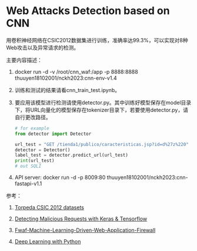 # Web Attacks Detection based on CNN

用卷积神经网络在CSIC2012数据集进行训练，准确率达99.3%，可以实现对8种Web攻击以及异常请求的检测。

主要内容描述：

1. docker run -d -v /root/cnn_waf:/app -p 8888:8888 thuuyen18102001/nckh2023:cnn-env-v1.4

2. 训练和测试的结果请看cnn_train_test.ipynb。

3. 要应用该模型进行检测请使用detector.py。其中训练好模型保存在model目录下，将URL向量化的模型保存在tokenizer目录下，若要使用detector.py，请自行更改路径。

   ```python
   # for example
   from detector import Detector
   
   url_test = "GET /tienda1/publico/caracteristicas.jsp?id=d%27z%220"
   detector = Detector()
   label_test = detector.predict_url(url_test)
   print(url_test)
   # out SQLI
   ```

4. API server: docker run -d -p 8009:80 thuuyen18102001/nckh2023:cnn-fastapi-v1.1

参考：

1. [Torpeda CSIC 2012 datasets](<http://www.tic.itefi.csic.es/torpeda/datasets.html>)

2. [Detecting Malicious Requests with Keras & Tensorflow](<https://medium.com/slalom-engineering/detecting-malicious-requests-with-keras-tensorflow-5d5db06b4f28>)
3. [Fwaf-Machine-Learning-Driven-Web-Application-Firewall](<https://github.com/faizann24/Fwaf-Machine-Learning-driven-Web-Application-Firewall>)
4. [Deep Learning with Python](<https://www.manning.com/books/deep-learning-with-python>)
